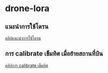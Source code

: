 # drone-lora
## แนะนำการใช้โดรน
[คลิปแนะนำการใช้โดรน](https://youtu.be/SX0tW0V2U9k)
## การ calibrate เข็มทิศ เมื่อย้ายสถานที่บิน
[คลิปการ calibrate เข็มทิศ](https://youtu.be/k4OrAmakbZk)